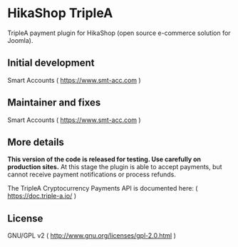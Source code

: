 # HikaShop TripleA

TripleA payment plugin for HikaShop (open source e-commerce solution for Joomla).

## Initial development
Smart Accounts ( https://www.smt-acc.com )

## Maintainer and fixes
Smart Accounts ( https://www.smt-acc.com )

## More details
**This version of the code is released for testing. Use carefully on production sites.**
At this stage the plugin is able to accept payments, but cannot receive payment notifications or process refunds.

The TripleA Cryptocurrency Payments API is documented here:
( https://doc.triple-a.io/ )

## License
GNU/GPL v2 ( http://www.gnu.org/licenses/gpl-2.0.html )
